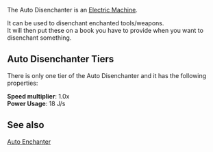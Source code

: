 The Auto Disenchanter is an [Electric Machine](https://github.com/Slimefun/Slimefun4/wiki/Electric-Machines).

It can be used to disenchant enchanted tools/weapons.  
It will then put these on a book you have to provide when you want to disenchant something.

## Auto Disenchanter Tiers

There is only one tier of the Auto Disenchanter and it has the following properties:  

**Speed multiplier**: 1.0x  
**Power Usage**: 18 J/s  

## See also

[Auto Enchanter](https://github.com/Slimefun/Slimefun4/wiki/Auto-Enchanter)